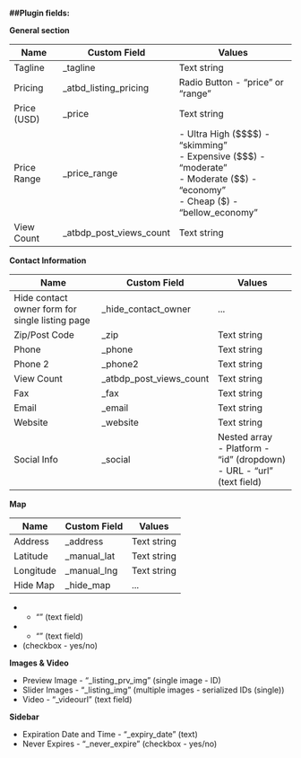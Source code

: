 

**##Plugin fields:**

**General section**
<table>
<thead>
<tr>
<th>Name</th>
<th>Custom Field</th>
<th>Values</th>
</tr>
</thead>
<tbody>
<tr>
<td>Tagline</td>
<td>_tagline</td>
<td>Text string</td>
</tr>
<tr>
<td>Pricing</td>
<td>_atbd_listing_pricing</td>
<td>Radio Button - “price” or “range”</td>
</tr>
<tr>
<td>Price (USD)</td>
<td>_price</td>
<td>Text string</td>
</tr>
<tr>
<td>Price Range</td>
<td>_price_range</td>
<td>- Ultra High ($$$$) - “skimming”<br>
      - Expensive ($$$) - “moderate”<br>
      - Moderate ($$) - “economy”<br>
      - Cheap ($) - “bellow_economy”</td>
</tr>
<tr>
<td>View Count</td>
<td>_atbdp_post_views_count</td>
<td>Text string</td>
</tr>
</tbody>
</table>
      

**Contact Information**

<table>
<thead>
<tr>
<th>Name</th>
<th>Custom Field</th>
<th>Values</th>
</tr>
</thead>
<tbody>
<tr>
<td>Hide contact owner form for single listing page</td>
<td>_hide_contact_owner</td>
<td>...</td>
</tr>
<tr>
<td>Zip/Post Code</td>
<td>_zip</td>
<td>Text string</td>
</tr>
<tr>
<td>Phone</td>
<td>_phone</td>
<td>Text string</td>
</tr>
<tr>
<td>Phone 2</td>
<td>_phone2</td>
<td>Text string</td>
</tr>
<tr>
<td>View Count</td>
<td>_atbdp_post_views_count</td>
<td>Text string</td>
</tr>
<tr>
<td>Fax</td>
<td>_fax</td>
<td>Text string</td>
</tr>
<tr>
<td>Email</td>
<td>_email</td>
<td>Text string</td>
</tr>
<tr>
<td>Website</td>
<td>_website</td>
<td>Text string</td>
</tr>
<tr>
<td>Social Info</td>
<td>_social</td>
<td>Nested array<br>
- Platform - “id” (dropdown)<br>
- URL - “url” (text field)
</td>
</tr>
</tbody>
</table>      

**Map**

<table>
<thead>
<tr>
<th>Name</th>
<th>Custom Field</th>
<th>Values</th>
</tr>
</thead>
<tbody>
<tr>
<td>Address</td>
<td>_address</td>
<td>Text string</td>
</tr>
<tr>
<td>Latitude</td>
<td>_manual_lat</td>
<td>Text string</td>
</tr>
<tr>
<td>Longitude</td>
<td>_manual_lng</td>
<td>Text string</td>
</tr>
<tr>
<td>Hide Map</td>
<td>_hide_map</td>
<td>...</td>
</tr>
</tbody>
</table>

  -  - “” (text field)
  -  - “” (text field)
  -  (checkbox - yes/no)

**Images & Video**
  - Preview Image - “_listing_prv_img”  (single image - ID)
  - Slider Images - “_listing_img” (multiple images - serialized IDs (single))
  - Video - “_videourl” (text field)

**Sidebar**
  - Expiration Date and Time - “_expiry_date” (text)
  - Never Expires - “_never_expire” (checkbox - yes/no)
